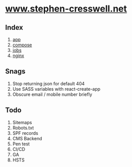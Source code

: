 # www.stephen-cresswell.net

## Index
1. [app](app)
1. [compose](compose)
1. [jobs](jobs)
1. [nginx](nginx)

## Snags
1. Stop returning json for default 404
1. Use SASS variables with react-create-app
1. Obscure email / mobile number briefly

## Todo
1. Sitemaps
1. Robots.txt
1. SPF records
1. CMS Backend
1. Pen test
1. CI/CD
1. GA
1. HSTS

